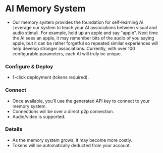 # AI Memory System

- Our memory system provides the foundation for self-learning AI. Leverage our system to teach your AI associations between visual and audio stimuli. For example, hold up an apple and say "apple". Next time the AI sees an apple, it may remember bits of the audio of you saying apple, but it can be rather forgetful so repeated similar experiences will help develop stronger associations. Currently, with over 100 configurable parameters, each AI will truly be unique. 

### Configure & Deploy
- 1-click deployment (tokens required).

### Connect
- Once available, you'll use the generated API key to connect to your memory system.
- Connections will be over a direct p2p connection.
- Audio/video is supported.

### Details
- As the memory system grows, it may become more costly. 
- Tokens will be automatically deducted from your account. 

